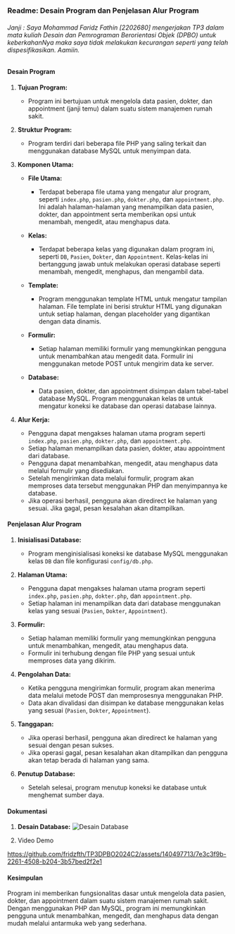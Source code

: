 ### Readme: Desain Program dan Penjelasan Alur Program
###### Janji : Saya Mohammad Faridz Fathin [2202680] mengerjakan TP3 dalam mata kuliah Desain dan Pemrograman Berorientasi Objek (DPBO) untuk keberkahanNya maka saya tidak melakukan kecurangan seperti yang telah dispesifikasikan. Aamiin. 

#### Desain Program

1. **Tujuan Program:**
    - Program ini bertujuan untuk mengelola data pasien, dokter, dan appointment (janji temu) dalam suatu sistem manajemen rumah sakit.

2. **Struktur Program:**
    - Program terdiri dari beberapa file PHP yang saling terkait dan menggunakan database MySQL untuk menyimpan data.

3. **Komponen Utama:**
    - **File Utama:**
        - Terdapat beberapa file utama yang mengatur alur program, seperti `index.php`, `pasien.php`, `dokter.php`, dan `appointment.php`. Ini adalah halaman-halaman yang menampilkan data pasien, dokter, dan appointment serta memberikan opsi untuk menambah, mengedit, atau menghapus data.

    - **Kelas:**
        - Terdapat beberapa kelas yang digunakan dalam program ini, seperti `DB`, `Pasien`, `Dokter`, dan `Appointment`. Kelas-kelas ini bertanggung jawab untuk melakukan operasi database seperti menambah, mengedit, menghapus, dan mengambil data.

    - **Template:**
        - Program menggunakan template HTML untuk mengatur tampilan halaman. File template ini berisi struktur HTML yang digunakan untuk setiap halaman, dengan placeholder yang digantikan dengan data dinamis.

    - **Formulir:**
        - Setiap halaman memiliki formulir yang memungkinkan pengguna untuk menambahkan atau mengedit data. Formulir ini menggunakan metode POST untuk mengirim data ke server.

    - **Database:**
        - Data pasien, dokter, dan appointment disimpan dalam tabel-tabel database MySQL. Program menggunakan kelas `DB` untuk mengatur koneksi ke database dan operasi database lainnya.

4. **Alur Kerja:**
    - Pengguna dapat mengakses halaman utama program seperti `index.php`, `pasien.php`, `dokter.php`, dan `appointment.php`.
    - Setiap halaman menampilkan data pasien, dokter, atau appointment dari database.
    - Pengguna dapat menambahkan, mengedit, atau menghapus data melalui formulir yang disediakan.
    - Setelah mengirimkan data melalui formulir, program akan memproses data tersebut menggunakan PHP dan menyimpannya ke database.
    - Jika operasi berhasil, pengguna akan diredirect ke halaman yang sesuai. Jika gagal, pesan kesalahan akan ditampilkan.

#### Penjelasan Alur Program

1. **Inisialisasi Database:**
    - Program menginisialisasi koneksi ke database MySQL menggunakan kelas `DB` dan file konfigurasi `config/db.php`.

2. **Halaman Utama:**
    - Pengguna dapat mengakses halaman utama program seperti `index.php`, `pasien.php`, `dokter.php`, dan `appointment.php`.
    - Setiap halaman ini menampilkan data dari database menggunakan kelas yang sesuai (`Pasien`, `Dokter`, `Appointment`).

3. **Formulir:**
    - Setiap halaman memiliki formulir yang memungkinkan pengguna untuk menambahkan, mengedit, atau menghapus data.
    - Formulir ini terhubung dengan file PHP yang sesuai untuk memproses data yang dikirim.

4. **Pengolahan Data:**
    - Ketika pengguna mengirimkan formulir, program akan menerima data melalui metode POST dan memprosesnya menggunakan PHP.
    - Data akan divalidasi dan disimpan ke database menggunakan kelas yang sesuai (`Pasien`, `Dokter`, `Appointment`).

5. **Tanggapan:**
    - Jika operasi berhasil, pengguna akan diredirect ke halaman yang sesuai dengan pesan sukses.
    - Jika operasi gagal, pesan kesalahan akan ditampilkan dan pengguna akan tetap berada di halaman yang sama.

6. **Penutup Database:**
    - Setelah selesai, program menutup koneksi ke database untuk menghemat sumber daya.


#### Dokumentasi

1. **Desain Database:**
    ![Desain Database](https://github.com/fridzfth/TP3DPBO2024C2/assets/140497713/1c1feba1-191d-44d5-9517-75f6735391a1)

2. Video Demo

https://github.com/fridzfth/TP3DPBO2024C2/assets/140497713/7e3c3f9b-2261-4508-b204-3b57bed2f2e1


#### Kesimpulan

Program ini memberikan fungsionalitas dasar untuk mengelola data pasien, dokter, dan appointment dalam suatu sistem manajemen rumah sakit. Dengan menggunakan PHP dan MySQL, program ini memungkinkan pengguna untuk menambahkan, mengedit, dan menghapus data dengan mudah melalui antarmuka web yang sederhana.
